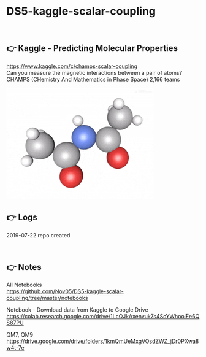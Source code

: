 # DS5-kaggle-scalar-coupling

<br>

## :point_right: Kaggle - Predicting Molecular Properties
https://www.kaggle.com/c/champs-scalar-coupling  
Can you measure the magnetic interactions between a pair of atoms?  
CHAMPS (CHemistry And Mathematics in Phase Space)   2,166 teams 

<img src="https://github.com/Nov05/DS5-kaggle-scalar-coupling/blob/master/images/ezgif.com-optimize.gif">      

## :point_right: Logs
2019-07-22 repo created

<br>

## :point_right: Notes 
All Notebooks  
https://github.com/Nov05/DS5-kaggle-scalar-coupling/tree/master/notebooks

Notebook - Download data from Kaggle to Google Drive  
https://colab.research.google.com/drive/1LcOJkAxenvuk7s4ScYWhoolEe6QS87PU  

QM7, QM9  
https://drive.google.com/drive/folders/1kmQmUeMxgVOsdZWZ_jDr0PXwa8w4t-7e   
